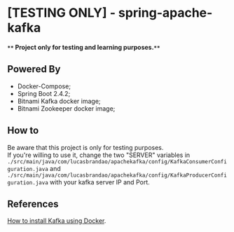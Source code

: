 # [TESTING ONLY] - spring-apache-kafka

**`**` Project only for testing and learning purposes.`**`**

## Powered By
* Docker-Compose;
* Spring Boot 2.4.2;
* Bitnami Kafka docker image;
* Bitnami Zookeeper docker image;

## How to
Be aware that this project is only for testing purposes. <br>
If you're willing to use it, change the two "SERVER" variables in
`./src/main/java/com/lucasbrandao/apachekafka/config/KafkaConsumerConfiguration.java` and `./src/main/java/com/lucasbrandao/apachekafka/config/KafkaProducerConfiguration.java` with your kafka server IP and Port.
## References

[How to install Kafka using Docker](https://itnext.io/how-to-install-kafka-using-docker-a2b7c746cbdc).
